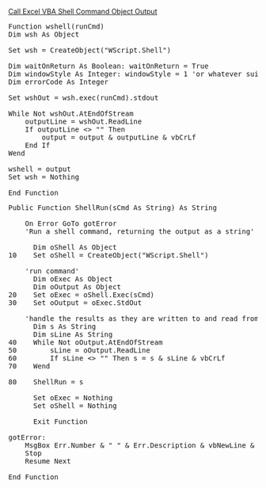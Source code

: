[Call Excel VBA Shell Command Object Output](https://officetricks.com/execute-shell-read-output-vba/)

<pre>
Function wshell(runCmd)
Dim wsh As Object

Set wsh = CreateObject("WScript.Shell")

Dim waitOnReturn As Boolean: waitOnReturn = True
Dim windowStyle As Integer: windowStyle = 1 'or whatever suits you best
Dim errorCode As Integer

Set wshOut = wsh.exec(runCmd).stdout

While Not wshOut.AtEndOfStream
    outputLine = wshOut.ReadLine
    If outputLine <> "" Then
        output = output & outputLine & vbCrLf
    End If
Wend
    
wshell = output
Set wsh = Nothing

End Function
</pre>

<pre>
Public Function ShellRun(sCmd As String) As String
    
    On Error GoTo gotError
    'Run a shell command, returning the output as a string'

      Dim oShell As Object
10    Set oShell = CreateObject("WScript.Shell")

    'run command'
      Dim oExec As Object
      Dim oOutput As Object
20    Set oExec = oShell.Exec(sCmd)
30    Set oOutput = oExec.StdOut

    'handle the results as they are written to and read from the StdOut object'
      Dim s As String
      Dim sLine As String
40    While Not oOutput.AtEndOfStream
50        sLine = oOutput.ReadLine
60        If sLine <> "" Then s = s & sLine & vbCrLf
70    Wend

80    ShellRun = s

      Set oExec = Nothing
      Set oShell = Nothing
      
      Exit Function
      
gotError:
    MsgBox Err.Number & " " & Err.Description & vbNewLine & vbNewLine & "Error on line: " & Erl, Title:="ShellRun"
    Stop
    Resume Next
      
End Function
</pre>

